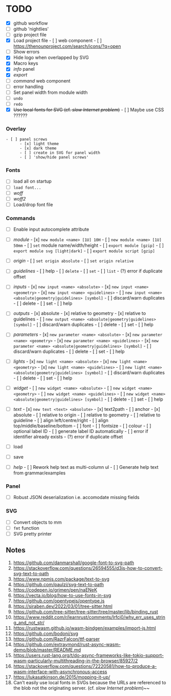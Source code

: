 # TODO

- [x] github workflow
- [ ] github 'nightlies'
- [ ] gzip project file
- [x] Load project file
      - [ ] web component
      - [ ] https://thenounproject.com/search/icons/?q=open
- [ ] Show errors
- [x] Hide logo when overlapped by SVG
- [x] Macro keys
- [x] _info_ panel
- [x] _export_
- [ ] _command_ web component
- [ ] error handling
- [ ] Set panel width from module width
- [ ] `undo`
- [ ] `redo`
- [x] ~~Use local fonts for SVG (cf. _slow Internet problem_)~~
      - [ ] Maybe use CSS ??????

### Overlay
    - [ ] panel screws
          - [x] light theme
          - [x] dark theme
          - [ ] create in SVG for panel width
          - [ ] 'show/hide panel screws'

### Fonts 
- [ ] load all on startup
- [ ] `load font...`
- [ ] _woff_
- [ ] _woff2_
- [ ] Load/drop font file

### Commands
- [ ] Enable input autocomplete attribute

- [ ] _module_
      - [x] `new module <name> [1U] 10H`
      - [ ] `new module <name> [1U] 50mm`
      - [ ] `set` module name/width/height
      - [ ] `export module [gzip]`
      - [ ] `export module svg [light|dark]`
      - [ ] `export module script [gzip]`

- [ ] _origin_
      - [ ] `set origin absolute`
      - [ ] `set origin relative`

- [ ] _guidelines_
      - [ ] help
      - [ ] `delete`
      - [ ] `set`
      - [ ] `list`
      - (?) error if duplicate offset

- [ ] _inputs_
      - [x] `new input <name> <absolute>`
      - [x] `new input <name> <geometry>`
      - [x] `new input <name> <guidelines>`
      - [ ] `new input <name> <absolute|geometry|guidelines> [symbol]`
      - [ ] discard/warn duplicates
      - [ ] delete
      - [ ] set
      - [ ] help

- [ ] _outputs_
      - [x] absolute
      - [x] relative to geometry
      - [x] relative to guidelines
      - [ ] `new output <name> <absolute|geometry|guidelines> [symbol]`
      - [ ] discard/warn duplicates
      - [ ] delete
      - [ ] set
      - [ ] help

- [ ] _parameters_
      - [x] `new parameter <name> <absolute>`
      - [x] `new parameter <name> <geometry>`
      - [x] `new parameter <name> <guidelines>`
      - [x] `new parameter <name> <absolute|geometry|guidelines> [symbol]`
      - [ ] discard/warn duplicates
      - [ ] delete
      - [ ] set
      - [ ] help

- [ ] _lights_
      - [x] `new light <name> <absolute>`
      - [x] `new light <name> <geometry>`
      - [x] `new light <name> <guidelines>`
      - [ ] `new light <name> <absolute|geometry|guidelines> [symbol]`
      - [ ] discard/warn duplicates
      - [ ] delete
      - [ ] set
      - [ ] help

- [ ] _widget_
      - [ ] `new widget <name> <absolute>`
      - [ ] `new widget <name> <geometry>`
      - [ ] `new widget <name> <guidelines>`
      - [ ] `new widget <name> <absolute|geometry|guidelines> [symbol]`
      - [ ] delete
      - [ ] set
      - [ ] help

- [ ] _text_
      - [x] `new text <text> <absolute>`
      - [x] text2path
      - [ ] anchor
            - [x] absolute
            - [ ] relative to origin
            - [ ] relative to geometry
            - [ ] relative to guideline
      - [ ] align left/centre/right
      - [ ] align top/middle/baseline/bottom
      - [ ] font
      - [ ] fontsize
      - [ ] colour
      - [ ] optional label ID
      - [ ] generate label ID automatically
      - [ ] error if identifier already exists
      - (?) error if duplicate offset

- [ ] load
- [ ] save

- [ ] _help_
       - [ ] Rework help text as multi-column ul
       - [ ] Generate help text from grammar/examples


### Panel
- [ ] Robust JSON deserialization i.e. accomodate missing fields

### SVG
- [ ] Convert objects to mm
- [ ] `fmt` function 
- [ ] SVG pretty printer

## Notes

1.  https://github.com/danmarshall/google-font-to-svg-path
2.  https://stackoverflow.com/questions/26594555/d3js-how-to-convert-svg-text-to-path
3.  https://www.npmjs.com/package/text-to-svg
4.  https://github.com/paulzi/svg-text-to-path
5.  https://codepen.io/grimen/pen/naENeK
6.  https://vecta.io/blog/how-to-use-fonts-in-svg
7.  https://github.com/opentypejs/opentype.js
8.  https://siraben.dev/2022/03/01/tree-sitter.html
9.  https://github.com/tree-sitter/tree-sitter/tree/master/lib/binding_rust
10. https://www.reddit.com/r/learnrust/comments/lrfci0/why_err_uses_string_and_not_str/
11. https://rustwasm.github.io/wasm-bindgen/examples/import-js.html
12. https://github.com/bodoni/svg
13. https://github.com/RazrFalcon/ttf-parser
14. https://github.com/extraymond/rust-async-wasm-demo/blob/master/README.md
15. https://users.rust-lang.org/t/do-async-frameworks-like-tokio-support-wasm-particularly-multithreading-in-the-browser/85927/2
16. https://stackoverflow.com/questions/72220581/how-to-produce-a-wasm-interface-with-asynchronous-access
17. https://lukasatkinson.de/2015/mopping-it-up/
18. Can't easily use local fonts in SVGs because the URLs are referenced to the blob not the originating server.
    (cf. _slow Internet problem_)~~


